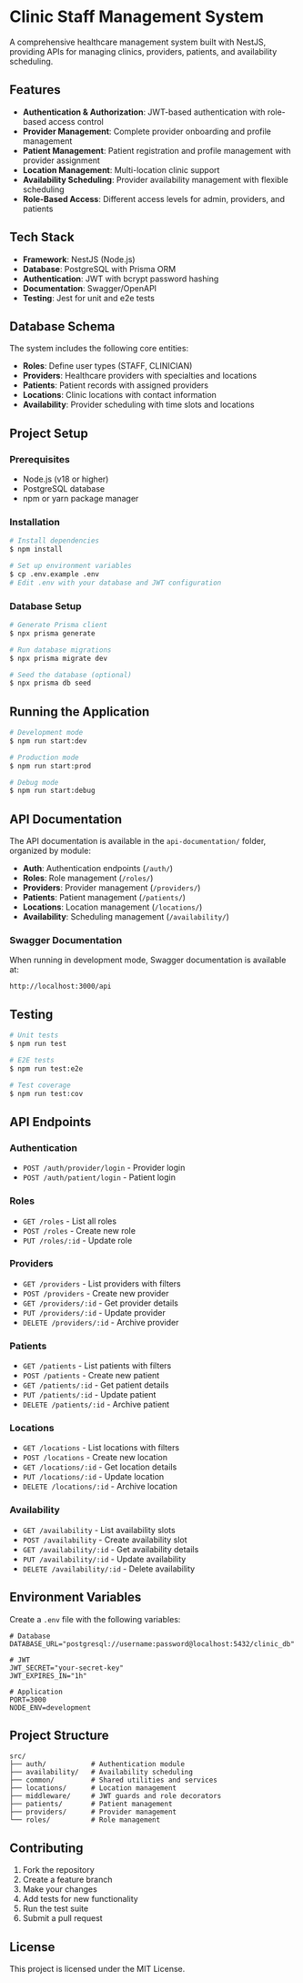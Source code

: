 # Clinic Staff Management System

A comprehensive healthcare management system built with NestJS, providing APIs for managing clinics, providers, patients, and availability scheduling.

## Features

- **Authentication & Authorization**: JWT-based authentication with role-based access control
- **Provider Management**: Complete provider onboarding and profile management
- **Patient Management**: Patient registration and profile management with provider assignment
- **Location Management**: Multi-location clinic support
- **Availability Scheduling**: Provider availability management with flexible scheduling
- **Role-Based Access**: Different access levels for admin, providers, and patients

## Tech Stack

- **Framework**: NestJS (Node.js)
- **Database**: PostgreSQL with Prisma ORM
- **Authentication**: JWT with bcrypt password hashing
- **Documentation**: Swagger/OpenAPI
- **Testing**: Jest for unit and e2e tests

## Database Schema

The system includes the following core entities:

- **Roles**: Define user types (STAFF, CLINICIAN)
- **Providers**: Healthcare providers with specialties and locations
- **Patients**: Patient records with assigned providers
- **Locations**: Clinic locations with contact information
- **Availability**: Provider scheduling with time slots and locations

## Project Setup

### Prerequisites

- Node.js (v18 or higher)
- PostgreSQL database
- npm or yarn package manager

### Installation

```bash
# Install dependencies
$ npm install

# Set up environment variables
$ cp .env.example .env
# Edit .env with your database and JWT configuration
```

### Database Setup

```bash
# Generate Prisma client
$ npx prisma generate

# Run database migrations
$ npx prisma migrate dev

# Seed the database (optional)
$ npx prisma db seed
```

## Running the Application

```bash
# Development mode
$ npm run start:dev

# Production mode
$ npm run start:prod

# Debug mode
$ npm run start:debug
```

## API Documentation

The API documentation is available in the `api-documentation/` folder, organized by module:

- **Auth**: Authentication endpoints (`/auth/`)
- **Roles**: Role management (`/roles/`)
- **Providers**: Provider management (`/providers/`)
- **Patients**: Patient management (`/patients/`)
- **Locations**: Location management (`/locations/`)
- **Availability**: Scheduling management (`/availability/`)

### Swagger Documentation

When running in development mode, Swagger documentation is available at:
```
http://localhost:3000/api
```

## Testing

```bash
# Unit tests
$ npm run test

# E2E tests
$ npm run test:e2e

# Test coverage
$ npm run test:cov
```

## API Endpoints

### Authentication
- `POST /auth/provider/login` - Provider login
- `POST /auth/patient/login` - Patient login

### Roles
- `GET /roles` - List all roles
- `POST /roles` - Create new role
- `PUT /roles/:id` - Update role

### Providers
- `GET /providers` - List providers with filters
- `POST /providers` - Create new provider
- `GET /providers/:id` - Get provider details
- `PUT /providers/:id` - Update provider
- `DELETE /providers/:id` - Archive provider

### Patients
- `GET /patients` - List patients with filters
- `POST /patients` - Create new patient
- `GET /patients/:id` - Get patient details
- `PUT /patients/:id` - Update patient
- `DELETE /patients/:id` - Archive patient

### Locations
- `GET /locations` - List locations with filters
- `POST /locations` - Create new location
- `GET /locations/:id` - Get location details
- `PUT /locations/:id` - Update location
- `DELETE /locations/:id` - Archive location

### Availability
- `GET /availability` - List availability slots
- `POST /availability` - Create availability slot
- `GET /availability/:id` - Get availability details
- `PUT /availability/:id` - Update availability
- `DELETE /availability/:id` - Delete availability

## Environment Variables

Create a `.env` file with the following variables:

```env
# Database
DATABASE_URL="postgresql://username:password@localhost:5432/clinic_db"

# JWT
JWT_SECRET="your-secret-key"
JWT_EXPIRES_IN="1h"

# Application
PORT=3000
NODE_ENV=development
```

## Project Structure

```
src/
├── auth/           # Authentication module
├── availability/   # Availability scheduling
├── common/         # Shared utilities and services
├── locations/      # Location management
├── middleware/     # JWT guards and role decorators
├── patients/       # Patient management
├── providers/      # Provider management
└── roles/          # Role management
```

## Contributing

1. Fork the repository
2. Create a feature branch
3. Make your changes
4. Add tests for new functionality
5. Run the test suite
6. Submit a pull request

## License

This project is licensed under the MIT License.
